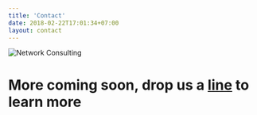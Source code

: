 ```yaml
---
title: 'Contact'
date: 2018-02-22T17:01:34+07:00
layout: contact
---
```


![Network Consulting](/images/illustrations/chat2.png)

# More coming soon, drop us a [line](mailto:info@byewise.me) to learn more 